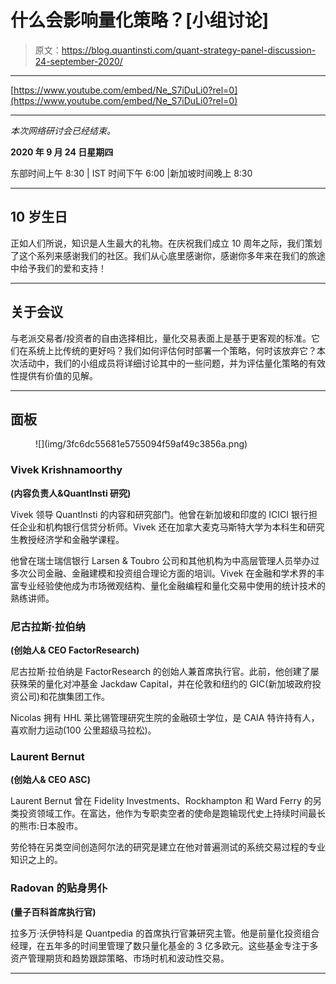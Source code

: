 # 什么会影响量化策略？[小组讨论]

> 原文：<https://blog.quantinsti.com/quant-strategy-panel-discussion-24-september-2020/>

* * *

[https://www.youtube.com/embed/Ne_S7iDuLi0?rel=0](https://www.youtube.com/embed/Ne_S7iDuLi0?rel=0)

* * *

*本次网络研讨会已经结束。*

**2020 年 9 月 24 日星期四**

东部时间上午 8:30 | IST 时间下午 6:00 |新加坡时间晚上 8:30

* * *

## **10 岁生日**

正如人们所说，知识是人生最大的礼物。在庆祝我们成立 10 周年之际，我们策划了这个系列来感谢我们的社区。我们从心底里感谢你，感谢你多年来在我们的旅途中给予我们的爱和支持！

* * *

## **关于会议**

与老派交易者/投资者的自由选择相比，量化交易表面上是基于更客观的标准。它们在系统上比传统的更好吗？我们如何评估何时部署一个策略，何时该放弃它？本次活动中，我们的小组成员将详细讨论其中的一些问题，并为评估量化策略的有效性提供有价值的见解。

* * *

## **面板**

<figure class="kg-card kg-image-card kg-width-full">![](img/3fc6dc55681e5755094f59af49c3856a.png)</figure>

### Vivek Krishnamoorthy

**(内容负责人&QuantInsti 研究)**

Vivek 领导 QuantInsti 的内容和研究部门。他曾在新加坡和印度的 ICICI 银行担任企业和机构银行信贷分析师。Vivek 还在加拿大麦克马斯特大学为本科生和研究生教授经济学和金融学课程。

他曾在瑞士瑞信银行 Larsen & Toubro 公司和其他机构为中高层管理人员举办过多次公司金融、金融建模和投资组合理论方面的培训。Vivek 在金融和学术界的丰富专业经验使他成为市场微观结构、量化金融编程和量化交易中使用的统计技术的熟练讲师。

### 尼古拉斯·拉伯纳

**(创始人& CEO FactorResearch)**

尼古拉斯·拉伯纳是 FactorResearch 的创始人兼首席执行官。此前，他创建了屡获殊荣的量化对冲基金 Jackdaw Capital，并在伦敦和纽约的 GIC(新加坡政府投资公司)和花旗集团工作。

Nicolas 拥有 HHL 莱比锡管理研究生院的金融硕士学位，是 CAIA 特许持有人，喜欢耐力运动(100 公里超级马拉松)。

### **Laurent Bernut**

**(创始人& CEO ASC)**

Laurent Bernut 曾在 Fidelity Investments、Rockhampton 和 Ward Ferry 的另类投资领域工作。在富达，他作为专职卖空者的使命是跑输现代史上持续时间最长的熊市:日本股市。

劳伦特在另类空间创造阿尔法的研究是建立在他对普遍测试的系统交易过程的专业知识之上的。

### **Radovan 的贴身男仆**

**(量子百科首席执行官)**

拉多万·沃伊特科是 Quantpedia 的首席执行官兼研究主管。他是前量化投资组合经理，在五年多的时间里管理了数只量化基金的 3 亿多欧元。这些基金专注于多资产管理期货和趋势跟踪策略、市场时机和波动性交易。

* * *
